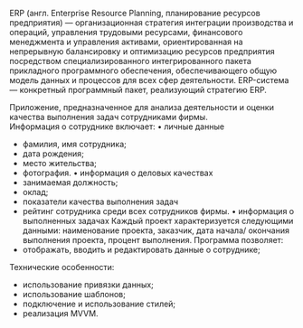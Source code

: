 ERP (англ. Enterprise Resource Planning, планирование ресурсов предприятия) — организационная стратегия интеграции производства и операций, 
управления трудовыми ресурсами, финансового менеджмента и управления активами, ориентированная на непрерывную балансировку 
и оптимизацию ресурсов предприятия посредством специализированного интегрированного пакета прикладного программного обеспечения, 
обеспечивающего общую модель данных и процессов для всех сфер деятельности. ERP-система — конкретный программный пакет, 
реализующий стратегию ERP.

Приложение, предназначенное для анализа деятельности и оценки качества выполнения задач сотрудниками фирмы.    
Информация о сотруднике включает:
•	личные данные
- фамилия, имя сотрудника;
- дата рождения;
- место жительства;
- фотография.
•	информация о деловых качествах 
- занимаемая должность;
- оклад;
- показатели качества выполнения задач 
- рейтинг сотрудника среди всех сотрудников фирмы.
•	информация о выполненных задачах 
Каждый проект характеризуется следующими данными: 
наименование проекта, заказчик, дата начала/ окончания выполнения проекта, процент выполнения.
Программа позволяет:
- отображать, вводить и редактировать данные о сотруднике;

Технические особенности:
- использование привязки данных;
- использование шаблонов;
- подключение и использование стилей;
- реализация MVVM.
